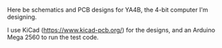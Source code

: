 Here be schematics and PCB designs for YA4B, the 4-bit computer I'm designing.

I use KiCad (https://www.kicad-pcb.org/) for the designs, and an Arduino Mega 2560 to run the test code.
